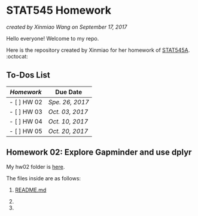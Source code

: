 # STAT545 Homework
*created by Xinmiao Wang on September 17, 2017*

Hello everyone! Welcome to my repo.

Here is the repository created by Xinmiao for her homework of [STAT545A](http://stat545.com/).  :octocat: 

## To-Dos List

  *Homework*   |   **Due Date**    
-------------- | ---------------
- [ ] HW 02    |  *Spe. 26, 2017*
- [ ] HW 03    |  *Oct. 03, 2017*
- [ ] HW 04    |  *Oct. 10, 2017*
- [ ] HW 05    |  *Oct. 20, 2017*


## Homework 02: Explore Gapminder and use dplyr

My hw02 folder is [here](https://github.com/xinmiaow/STAT545-hw-Wang-Xinmiao/tree/master/hw02). 

The files inside are as follows:

1. [README.md](https://github.com/xinmiaow/STAT545-hw-Wang-Xinmiao/blob/master/hw02/README.md)

2. 

3.



